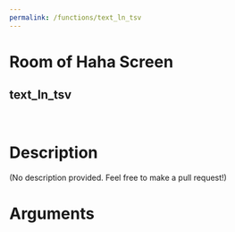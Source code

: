 ```yaml
---
permalink: /functions/text_ln_tsv
---
```

# Room of Haha Screen  
## text_ln_tsv  
&nbsp;  
# Description  
(No description provided. Feel free to make a pull request!) 
&nbsp;  
# Arguments


